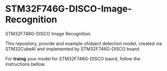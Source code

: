 # STM32F746G-DISCO-Image-Recognition
STM32F746G-DISCO Image Recognition.


This repository, provide and example ofobject detection model, created via STM32CubeAI and implemented by STM32F746G-DISCO board.


For <b>traing</b> your model for STM32F746G-DISCO baord, follow the instructions bellow.

